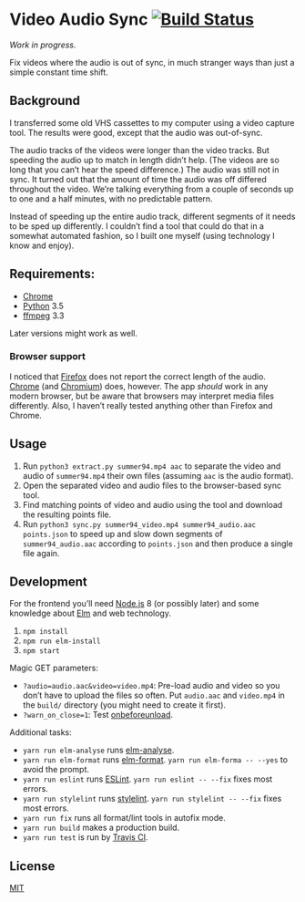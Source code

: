 # Video Audio Sync [![Build Status][travis-badge]][travis-link]

_Work in progress._

Fix videos where the audio is out of sync, in much stranger ways than just a simple constant time shift.

## Background

I transferred some old VHS cassettes to my computer using a video capture tool.
The results were good, except that the audio was out-of-sync.

The audio tracks of the videos were longer than the video tracks. But speeding
the audio up to match in length didn’t help. (The videos are so long that you
can’t hear the speed difference.) The audio was still not in sync. It turned out
that the amount of time the audio was off differed throughout the video. We’re
talking everything from a couple of seconds up to one and a half minutes, with
no predictable pattern.

Instead of speeding up the entire audio track, different segments of it needs to
be sped up differently. I couldn’t find a tool that could do that in a somewhat
automated fashion, so I built one myself (using technology I know and enjoy).

## Requirements:

* [Chrome]
* [Python] 3.5
* [ffmpeg] 3.3

Later versions might work as well.

### Browser support

I noticed that [Firefox] does not report the correct length of the audio.
[Chrome] \(and [Chromium]) does, however. The app _should_ work in any modern
browser, but be aware that browsers may interpret media files differently. Also,
I haven’t really tested anything other than Firefox and Chrome.

## Usage

1.  Run `python3 extract.py summer94.mp4 aac` to separate the video and audio of
    `summer94.mp4` their own files (assuming `aac` is the audio format).
2.  Open the separated video and audio files to the browser-based sync tool.
3.  Find matching points of video and audio using the tool and download the
    resulting points file.
4.  Run `python3 sync.py summer94_video.mp4 summer94_audio.aac points.json` to
    speed up and slow down segments of `summer94_audio.aac` according to
    `points.json` and then produce a single file again.

## Development

For the frontend you’ll need [Node.js] 8 (or possibly later) and some knowledge
about [Elm] and web technology.

1.  `npm install`
2.  `npm run elm-install`
3.  `npm start`

Magic GET parameters:

* `?audio=audio.aac&video=video.mp4`: Pre-load audio and video so you don’t have
  to upload the files so often. Put `audio.aac` and `video.mp4` in the `build/`
  directory (you might need to create it first).
* `?warn_on_close=1`: Test [onbeforeunload].

Additional tasks:

* `yarn run elm-analyse` runs [elm-analyse].
* `yarn run elm-format` runs [elm-format]. `yarn run elm-forma -- --yes` to
  avoid the prompt.
* `yarn run eslint` runs [ESLint]. `yarn run eslint -- --fix` fixes most errors.
* `yarn run stylelint` runs [stylelint]. `yarn run stylelint -- --fix` fixes
  most errors.
* `yarn run fix` runs all format/lint tools in autofix mode.
* `yarn run build` makes a production build.
* `yarn run test` is run by [Travis CI].

## License

[MIT](LICENSE)

[chrome]: https://www.google.com/chrome/index.html
[chromium]: https://www.chromium.org/
[elm-analyse]: https://github.com/stil4m/elm-analyse
[elm-format]: https://github.com/avh4/elm-format
[elm]: http://elm-lang.org/
[eslint]: https://eslint.org/
[ffmpeg]: https://ffmpeg.org/
[firefox]: https://www.mozilla.org/firefox/
[node.js]: https://nodejs.org/en/
[onbeforeunload]: https://developer.mozilla.org/en-US/docs/Web/API/WindowEventHandlers/onbeforeunload
[python]: https://www.python.org/
[stylelint]: https://stylelint.io/
[travis ci]: https://travis-ci.org/
[travis-badge]: https://travis-ci.org/lydell/video-audio-sync.svg?branch=master
[travis-link]: https://travis-ci.org/lydell/video-audio-sync
